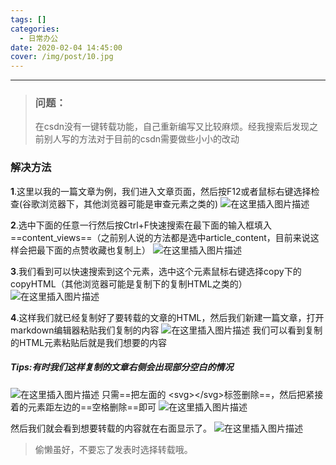 ```yaml
---
tags: []
categories:
  - 日常办公
date: 2020-02-04 14:45:00
cover: /img/post/10.jpg
---
```


---
>### 问题：
>在csdn没有一键转载功能，自己重新编写又比较麻烦。经我搜索后发现之前别人写的方法对于目前的csdn需要做些小小的改动
### 解决方法

**1**.这里以我的一篇文章为例，我们进入文章页面，然后按F12或者鼠标右键选择检查(谷歌浏览器下，其他浏览器可能是审查元素之类的)
![在这里插入图片描述](https://img-blog.csdnimg.cn/20200204211242488.png?x-oss-process=image/watermark,type_ZmFuZ3poZW5naGVpdGk,shadow_10,text_aHR0cHM6Ly9ibG9nLmNzZG4ubmV0L3pzczE5Mg==,size_16,color_FFFFFF,t_70)

**2**.选中下面的任意一行然后按Ctrl+F快速搜索在最下面的输入框填入==content_views==（之前别人说的方法都是选中article_content，目前来说这样会把最下面的点赞收藏也复制上）
![在这里插入图片描述](https://img-blog.csdnimg.cn/20200204211726571.png?x-oss-process=image/watermark,type_ZmFuZ3poZW5naGVpdGk,shadow_10,text_aHR0cHM6Ly9ibG9nLmNzZG4ubmV0L3pzczE5Mg==,size_16,color_FFFFFF,t_70)

**3**.我们看到可以快速搜索到这个元素，选中这个元素鼠标右键选择copy下的copyHTML（其他浏览器可能是复制下的复制HTML之类的）
![在这里插入图片描述](https://img-blog.csdnimg.cn/2020020421242856.png?x-oss-process=image/watermark,type_ZmFuZ3poZW5naGVpdGk,shadow_10,text_aHR0cHM6Ly9ibG9nLmNzZG4ubmV0L3pzczE5Mg==,size_16,color_FFFFFF,t_70)

**4**.这样我们就已经复制好了要转载的文章的HTML，然后我们新建一篇文章，打开markdown编辑器粘贴我们复制的内容
![在这里插入图片描述](https://img-blog.csdnimg.cn/20200204212920729.png?x-oss-process=image/watermark,type_ZmFuZ3poZW5naGVpdGk,shadow_10,text_aHR0cHM6Ly9ibG9nLmNzZG4ubmV0L3pzczE5Mg==,size_16,color_FFFFFF,t_70)
我们可以看到复制的HTML元素粘贴后就是我们想要的内容

##### Tips:有时我们这样复制的文章右侧会出现部分空白的情况
![在这里插入图片描述](https://img-blog.csdnimg.cn/20200204213314872.png?x-oss-process=image/watermark,type_ZmFuZ3poZW5naGVpdGk,shadow_10,text_aHR0cHM6Ly9ibG9nLmNzZG4ubmV0L3pzczE5Mg==,size_16,color_FFFFFF,t_70)
只需==把左面的 \<svg>\</svg>标签删除==，然后把紧接着的元素距左边的==空格删除==即可
![在这里插入图片描述](https://img-blog.csdnimg.cn/20200204213711773.png?x-oss-process=image/watermark,type_ZmFuZ3poZW5naGVpdGk,shadow_10,text_aHR0cHM6Ly9ibG9nLmNzZG4ubmV0L3pzczE5Mg==,size_16,color_FFFFFF,t_70)

然后我们就会看到想要转载的内容就在右面显示了。
![在这里插入图片描述](https://img-blog.csdnimg.cn/20200204214309124.png?x-oss-process=image/watermark,type_ZmFuZ3poZW5naGVpdGk,shadow_10,text_aHR0cHM6Ly9ibG9nLmNzZG4ubmV0L3pzczE5Mg==,size_16,color_FFFFFF,t_70)
>偷懒虽好，不要忘了发表时选择转载哦。
